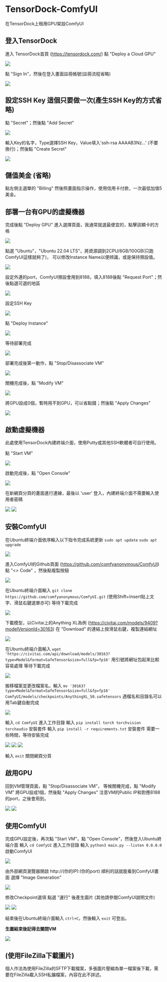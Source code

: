 # TensorDock-ComfyUI
在TensorDock上租用GPU架設ComfyUI

## 登入TensorDock
進入 TensorDock首頁 (https://tensordock.com/)
點 "Deploy a Cloud GPU"

![](https://github.com/Ayukawayen/TensorDock-ComfyUI/blob/main/images/image_1.png?raw=true)

點 "Sign In"，然後在登入畫面註冊帳號(註冊流程省略)

![](https://github.com/Ayukawayen/TensorDock-ComfyUI/blob/main/images/image_2.png?raw=true)


## 設定SSH Key 這個只要做一次(產生SSH Key的方式省略)

點 "Secret"；然後點 "Add Secret"

![](https://github.com/Ayukawayen/TensorDock-ComfyUI/blob/main/images/image_2.1.png?raw=true)

輸入Key的名字，Type選擇SSH Key，Value填入'ssh-rsa AAAAB3Nz...' (不要換行)；然後點 "Create Secret"

![](https://github.com/Ayukawayen/TensorDock-ComfyUI/blob/main/images/image_2.2.png?raw=true)


## 儲值美金 (省略)

點左側主選單的 "Billing" 然後照畫面指示操作，使用信用卡付款，一次最低加值5美金。


## 部署一台有GPU的虛擬機器

完成後點 "Deploy GPU" 進入選擇頁面，我通常就選最便宜的，點擊該顯卡的方格

![](https://github.com/Ayukawayen/TensorDock-ComfyUI/blob/main/images/image_3.png?raw=true)

點選 "Ubuntu"，"Ubuntu 22.04 LTS"，將資源調到2CPU/8GB/100GB(只跑ComfyUI這樣就夠了)，
可以修改Instance Name以便辨識，或是保持預設值。

![](https://github.com/Ayukawayen/TensorDock-ComfyUI/blob/main/images/image_4.png?raw=true)

設定外連的port，ComfyUI預設會用到8188，填入8188後點 "Request Port"；然後點選可選的地區

![](https://github.com/Ayukawayen/TensorDock-ComfyUI/blob/main/images/image_5.png?raw=true)

設定SSH Key

![](https://github.com/Ayukawayen/TensorDock-ComfyUI/blob/main/images/image_6.png?raw=true)

點 "Deploy Instance"

![](https://github.com/Ayukawayen/TensorDock-ComfyUI/blob/main/images/image_8.png?raw=true)

等待部署完成

![](https://github.com/Ayukawayen/TensorDock-ComfyUI/blob/main/images/image_9.png?raw=true)

部署完成後第一動作，點 "Stop/Disassociate VM"

![](https://github.com/Ayukawayen/TensorDock-ComfyUI/blob/main/images/image_11.png?raw=true)

關機完成後，點 "Modify VM"

![](https://github.com/Ayukawayen/TensorDock-ComfyUI/blob/main/images/image_12.png?raw=true)

將GPU設成0個，暫時用不到GPU，可以省點錢；然後點 "Apply Changes"

![](https://github.com/Ayukawayen/TensorDock-ComfyUI/blob/main/images/image_13.png?raw=true)


## 啟動虛擬機器

此處使用TensorDock內建終端介面，使用Putty或其他SSH軟體者可自行使用。

點 "Start VM"

![](https://github.com/Ayukawayen/TensorDock-ComfyUI/blob/main/images/image_14.png?raw=true)

啟動完成後，點 "Open Console"

![](https://github.com/Ayukawayen/TensorDock-ComfyUI/blob/main/images/image_14.5.png?raw=true)

在新網頁分頁的畫面進行連線，最後以 'user' 登入，內建終端介面不需要輸入使用者密碼

![](https://github.com/Ayukawayen/TensorDock-ComfyUI/blob/main/images/image_15.png?raw=true)
![](https://github.com/Ayukawayen/TensorDock-ComfyUI/blob/main/images/image_17.png?raw=true)


## 安裝ComfyUI

在Ubuntu終端介面依序輸入以下指令完成系統更新
`sudo apt update`
`sudo apt upgrade`

![](https://github.com/Ayukawayen/TensorDock-ComfyUI/blob/main/images/image_20.png?raw=true)

進入ComfyUI的Github頁面 (https://github.com/comfyanonymous/ComfyUI)
點 "<> Code" ，然後點複製按鈕

![](https://github.com/Ayukawayen/TensorDock-ComfyUI/blob/main/images/image_21.png?raw=true)

在Ubuntu終端介面輸入 `git clone https://github.com/comfyanonymous/ComfyUI.git` (使用Shift+Insert貼上文字、滑鼠右鍵選單亦可)
等待下載完成

![](https://github.com/Ayukawayen/TensorDock-ComfyUI/blob/main/images/image_23.png?raw=true)

下載模型，以Civitai上的Anything XL為例 (https://civitai.com/models/9409?modelVersionId=30163)
在 "Download" 的連結上按滑鼠右鍵，複製連結網址

![](https://github.com/Ayukawayen/TensorDock-ComfyUI/blob/main/images/image_24.png?raw=true)

在Ubuntu終端介面輸入 `wget 'https://civitai.com/api/download/models/30163?type=Model&format=SafeTensor&size=full&fp=fp16'` 用引號將網址包起來比較容易處理
等待下載完成

![](https://github.com/Ayukawayen/TensorDock-ComfyUI/blob/main/images/image_26.png?raw=true)

搬移檔案並更改檔案名，輸入 `mv '30163?type=Model&format=SafeTensor&size=full&fp=fp16' ComfyUI/models/checkpoints/AnythingXL_50.safetensors` 遇檔名和目錄名可以用Tab鍵自動完成

![](https://github.com/Ayukawayen/TensorDock-ComfyUI/blob/main/images/image_27.png?raw=true)

輸入 `cd ComfyUI` 進入工作目錄
輸入 `pip install torch torchvision torchaudio` 安裝套件
輸入 `pip install -r requirements.txt` 安裝套件
需要一些時間，等待安裝完成

![](https://github.com/Ayukawayen/TensorDock-ComfyUI/blob/main/images/image_29.png?raw=true)
![](https://github.com/Ayukawayen/TensorDock-ComfyUI/blob/main/images/image_31.png?raw=true)
![](https://github.com/Ayukawayen/TensorDock-ComfyUI/blob/main/images/image_34.png?raw=true)

輸入 `exit`
關閉網頁分頁


## 啟用GPU

回到VM管理頁面，點 "Stop/Disassociate VM"，
等候關機完成，點 "Modify VM"
將GPU設成1個，然後點 "Apply Changes"
注意VM的Public IP和對應8188的port，之後會用到。

![](https://github.com/Ayukawayen/TensorDock-ComfyUI/blob/main/images/image_36.png?raw=true)
![](https://github.com/Ayukawayen/TensorDock-ComfyUI/blob/main/images/image_37.png?raw=true)


## 使用ComfyUI

完成GPU設定後，再次點 "Start VM"，點 "Open Console"，然後登入Ubuntu終端介面
輸入 `cd ComfyUI` 進入工作目錄
輸入 `python3 main.py --listen 0.0.0.0` 啟動ComfyUI

![](https://github.com/Ayukawayen/TensorDock-ComfyUI/blob/main/images/image_39.png?raw=true)

由外部網頁瀏覽器開啟 http://(你的IP):(你的port)
順利的話就能看到ComfyUI畫面
選擇 "Image Generation"

![](https://github.com/Ayukawayen/TensorDock-ComfyUI/blob/main/images/image_40.png?raw=true)

修改Checkpoint選項
點選 "運行" 後產生圖片
(其他請參閱ComfyUI說明文件)

![](https://github.com/Ayukawayen/TensorDock-ComfyUI/blob/main/images/image_42.png?raw=true)
![](https://github.com/Ayukawayen/TensorDock-ComfyUI/blob/main/images/image_43.png?raw=true)

結束後在Ubuntu終端介面輸入 `ctrl+C`，然後輸入 `exit` 可登出。

**生圖結束後記得去關閉VM**

![](https://github.com/Ayukawayen/TensorDock-ComfyUI/blob/main/images/image_45.png?raw=true)


## (使用FileZilla下載圖片)

個人作法為使用FileZilla的SFTP下載檔案，多張圖片壓縮為單一檔案後下載，需要在FileZilla載入SSH私鑰檔案，內容在此不詳述。
